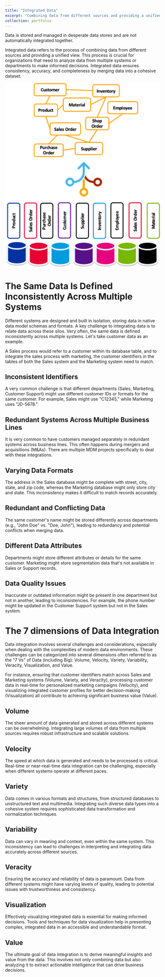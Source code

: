 ```yaml
---
title: "Integrated Data"
excerpt: "Combining data from different sources and providing a unified view.<br/><img src='/images/portfolio/Integratedata.png'>"
collection: portfolio
---
```


Data is stored and managed in desperate data stores and are not automatically integrated together. 

Integrated data refers to the process of combining data from different sources and providing a unified view. This process is crucial for organizations that need to analyze data from multiple systems or departments to make informed decisions. Integrated data ensures consistency, accuracy, and completeness by merging data into a cohesive dataset.

<img width="612" alt="image" src="/images/portfolio/Integratedata.png">

# The Same Data Is Defined Inconsistently Across Multiple Systems

Different systems are designed and built in isolation, storing data in native data model schemas and formats. A key challenge to integrating data is to relate data across these silos. Very often, the same data is defined inconsistently across multiple systems. Let's take customer data as an example.

A Sales process would refer to a customer within its database table, and to integrate the sales process with marketing, the customer identifiers in the tables of both the Sales system and the Marketing system need to match.

## Inconsistent Identifiers
A very common challenge is that different departments (Sales, Marketing, Customer Support) might use different customer IDs or formats for the same customer. For example, Sales might use "C12345," while Marketing uses "JD-5678."
## Redundant Systems Across Multiple Business Lines
It is very common to have customers managed separately in redundant systems across business lines. This often happens during mergers and acquisitions (M&As). There are multiple MDM projects specifically to deal with these integrations.
## Varying Data Formats
The address in the Sales database might be complete with street, city, state, and zip code, whereas the Marketing database might only store city and state. This inconsistency makes it difficult to match records accurately.
## Redundant and Conflicting Data
The same customer's name might be stored differently across departments (e.g., "John Doe" vs. "Doe, John"), leading to redundancy and potential conflicts when merging data.
## Different Data Attributes
Departments might store different attributes or details for the same customer. Marketing might store segmentation data that's not available in Sales or Support records.
## Data Quality Issues
Inaccurate or outdated information might be present in one department but not in another, leading to inconsistencies. For example, the phone number might be updated in the Customer Support system but not in the Sales system.


# The 7 dimensions of Data Integration
Data integration involves several challenges and considerations, especially when dealing with the complexities of modern data environments. These challenges can be categorized into several dimensions often referred to as the "7 Vs" of Data (including Big): Volume, Velocity, Variety, Variability, Veracity, Visualization, and Value.

For instance, ensuring that customer identifiers match across Sales and Marketing systems (Volume, Variety, and Veracity), processing customer data in real-time for personalized marketing campaigns (Velocity), and visualizing integrated customer profiles for better decision-making (Visualization) all contribute to achieving significant business value (Value).

## Volume
The sheer amount of data generated and stored across different systems can be overwhelming. Integrating large volumes of data from multiple sources requires robust infrastructure and scalable solutions.
## Velocity
The speed at which data is generated and needs to be processed is critical. Real-time or near-real-time data integration can be challenging, especially when different systems operate at different paces.
## Variety
Data comes in various formats and structures, from structured databases to unstructured text and multimedia. Integrating such diverse data types into a cohesive system requires sophisticated data transformation and normalization techniques.
## Variability
Data can vary in meaning and context, even within the same system. This inconsistency can lead to challenges in interpreting and integrating data accurately across different sources.
## Veracity
Ensuring the accuracy and reliability of data is paramount. Data from different systems might have varying levels of quality, leading to potential issues with trustworthiness and consistency.
## Visualization
Effectively visualizing integrated data is essential for making informed decisions. Tools and techniques for data visualization help in presenting complex, integrated data in an accessible and understandable format.
## Value
The ultimate goal of data integration is to derive meaningful insights and value from the data. This involves not only combining data but also analyzing it to extract actionable intelligence that can drive business decisions.
